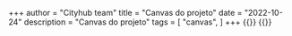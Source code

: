 +++
author = "Cityhub team"
title = "Canvas do projeto"
date = "2022-10-24"
description = "Canvas do projeto"
tags = [
    "canvas",
]
+++
{{<img-custom link = "/img/canvas.png">}}
{{</img-custom>}}

